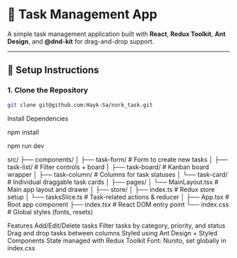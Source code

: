 # 📝 Task Management App

A simple task management application built with **React**, **Redux Toolkit**, **Ant Design**, and **@dnd-kit** for drag-and-drop support.

---

## 🚀 Setup Instructions

### 1. Clone the Repository

```bash
git clone git@github.com:Hayk-Sa/nork_task.git

```

Install Dependencies

npm install

npm run dev

src/
├── components/
│ ├── task-form/ # Form to create new tasks
│ ├── task-list/ # Filter controls + board
│ ├── task-board/ # Kanban board wrapper
│ ├── task-column/ # Columns for task statuses
│ └── task-card/ # Individual draggable task cards
│
├── pages/
│ └── MainLayout.tsx # Main app layout and drawer
│
├── store/
│ ├── index.ts # Redux store setup
│ └── tasksSlice.ts # Task-related actions & reducer
│
├── App.tsx # Root app component
├── index.tsx # React DOM entry point
└── index.css # Global styles (fonts, resets)

Features
Add/Edit/Delete tasks
Filter tasks by category, priority, and status
Drag and drop tasks between columns
Styled using Ant Design + Styled Components
State managed with Redux Toolkit
Font: Nunito, set globally in index.css
